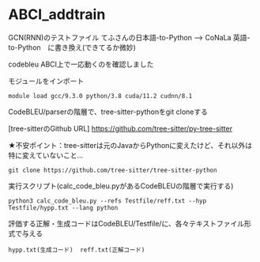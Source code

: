 # ABCI_addtrain

GCN(RNN)のテストファイル
  てふさんの日本語-to-Python --> CoNaLa 英語-to-Python　に書き換え(できてるか微妙)

codebleu
  ABCI上で一応動くのを確認しました
  
  モジュールをインポート
  ```
  module load gcc/9.3.0 python/3.8 cuda/11.2 cudnn/8.1
  ```
  CodeBLEU/parserの階層で、tree-sitter-pythonをgit cloneする
  
  [tree-sitterのGithub URL] https://github.com/tree-sitter/py-tree-sitter
  
  ★不安ポイント：tree-sitterは元のJavaからPythonに変えたけど、それ以外は特に変えていないこと...
  ```
  git clone https://github.com/tree-sitter/tree-sitter-python
  ```
  
  実行スクリプト(calc_code_bleu.pyがあるCodeBLEUの階層で実行する)
  ```
  python3 calc_code_bleu.py --refs Testfile/reff.txt --hyp Testfile/hypp.txt --lang python
  ```
  
  評価する正解・生成コードはCodeBLEU/Testfile/に、各々テキストファイル形式で与える
  ```
  hypp.txt(生成コード)  reff.txt(正解コード)
  ```

